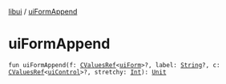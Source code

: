 [libui](index.md) / [uiFormAppend](./ui-form-append.md)

# uiFormAppend

`fun uiFormAppend(f: `[`CValuesRef`](../kotlinx.cinterop/-c-values-ref/index.md)`<`[`uiForm`](ui-form.md)`>?, label: `[`String`](https://kotlinlang.org/api/latest/jvm/stdlib/kotlin/-string/index.html)`?, c: `[`CValuesRef`](../kotlinx.cinterop/-c-values-ref/index.md)`<`[`uiControl`](ui-control/index.md)`>?, stretchy: `[`Int`](https://kotlinlang.org/api/latest/jvm/stdlib/kotlin/-int/index.html)`): `[`Unit`](https://kotlinlang.org/api/latest/jvm/stdlib/kotlin/-unit/index.html)
